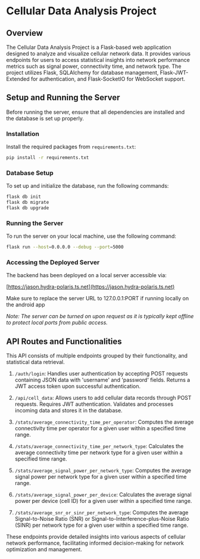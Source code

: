 # Cellular Data Analysis Project

## Overview
The Cellular Data Analysis Project is a Flask-based web application designed to analyze and visualize cellular network data. It provides various endpoints for users to access statistical insights into network performance metrics such as signal power, connectivity time, and network type. The project utilizes Flask, SQLAlchemy for database management, Flask-JWT-Extended for authentication, and Flask-SocketIO for WebSocket support.

## Setup and Running the Server

Before running the server, ensure that all dependencies are installed and the database is set up properly.

### Installation
Install the required packages from `requirements.txt`:

   ```bash
   pip install -r requirements.txt
   ```


### Database Setup
To set up and initialize the database, run the following commands:

```bash
flask db init
flask db migrate
flask db upgrade
```


### Running the Server
To run the server on your local machine, use the following command:

```bash
flask run --host=0.0.0.0 --debug --port=5000
```

### Accessing the Deployed Server
The backend has been deployed on a local server accessible via:

[https://jason.hydra-polaris.ts.net](https://jason.hydra-polaris.ts.net)

Make sure to replace the server URL to 127.0.0.1:PORT if running locally on the android app

*Note: The server can be turned on upon request as it is typically kept offline to protect local ports from public access.*

## API Routes and Functionalities

This API consists of multiple endpoints grouped by their functionality, and statistical data retrieval.

1. `/auth/login`: Handles user authentication by accepting POST requests containing JSON data with 'username' and 'password' fields. Returns a JWT access token upon successful authentication.

2. `/api/cell_data`: Allows users to add cellular data records through POST requests. Requires JWT authentication. Validates and processes incoming data and stores it in the database.

3. `/stats/average_connectivity_time_per_operator`: Computes the average connectivity time per operator for a given user within a specified time range.

4. `/stats/average_connectivity_time_per_network_type`: Calculates the average connectivity time per network type for a given user within a specified time range.

5. `/stats/average_signal_power_per_network_type`: Computes the average signal power per network type for a given user within a specified time range.

6. `/stats/average_signal_power_per_device`: Calculates the average signal power per device (cell ID) for a given user within a specified time range.

7. `/stats/average_snr_or_sinr_per_network_type`: Computes the average Signal-to-Noise Ratio (SNR) or Signal-to-Interference-plus-Noise Ratio (SINR) per network type for a given user within a specified time range.

These endpoints provide detailed insights into various aspects of cellular network performance, facilitating informed decision-making for network optimization and management.
